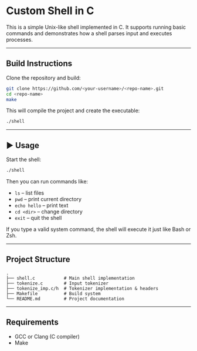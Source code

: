 # Custom Shell in C

This is a simple Unix-like shell implemented in C. It supports running basic commands and demonstrates how a shell parses input and executes processes.

---

## Build Instructions

Clone the repository and build:

```bash
git clone https://github.com/<your-username>/<repo-name>.git
cd <repo-name>
make
```

This will compile the project and create the executable:

```bash
./shell
```

---

## ▶️ Usage

Start the shell:

```bash
./shell
```

Then you can run commands like:

* `ls` – list files
* `pwd` – print current directory
* `echo hello` – print text
* `cd <dir>` – change directory
* `exit` – quit the shell

If you type a valid system command, the shell will execute it just like Bash or Zsh.

---

## Project Structure

```
.
├── shell.c           # Main shell implementation
├── tokenize.c        # Input tokenizer
├── tokenize_imp.c/h  # Tokenizer implementation & headers
├── Makefile          # Build system
└── README.md         # Project documentation
```

---

## Requirements

* GCC or Clang (C compiler)
* Make
